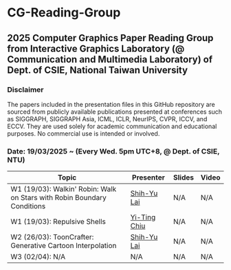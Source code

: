 # CG-Reading-Group
## 2025 Computer Graphics Paper Reading Group from Interactive Graphics Laboratory (@ Communication and Multimedia Laboratory) of Dept. of CSIE, National Taiwan University

### Disclaimer
The papers included in the presentation files in this GitHub repository are sourced from publicly available publications presented at conferences such as SIGGRAPH, SIGGRAPH Asia, ICML, ICLR, NeurIPS, CVPR, ICCV, and ECCV. They are used solely for academic communication and educational purposes. No commercial use is intended or involved.

###  Date: 19/03/2025 ~ (Every Wed. 5pm UTC+8, @ Dept. of CSIE, NTU)

| Topic                 | Presenter            | Slides                   | Video                                   |
|--------------------------------------------------------------------------------------------------------|----------------------|--------------------------------------------------------------------------------------------------------------|-----------------------------------------|
| W1 (19/03): Walkin' Robin: Walk on Stars with Robin Boundary Conditions  | [Shih-Yu Lai](https://www.linkedin.com/in/shih-yu-lai) | N/A   | N/A   |
| W1 (19/03): Repulsive Shells  | [Yi-Ting Chiu](https://tw.linkedin.com/in/yi-ting-chiu-9b2355230) | N/A | N/A                                     |
| W2 (26/03): ToonCrafter: Generative Cartoon Interpolation   | [Shih-Yu Lai](https://www.linkedin.com/in/shih-yu-lai)    | N/A       | N/A  |
| W3 (02/04):    N/A                |   N/A      | N/A                   | N/A                                     |
